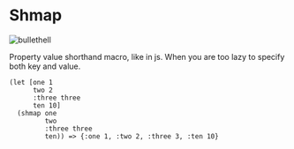 # Shmap

![bullethell](https://skieyko.weebly.com/uploads/1/2/4/2/124290592/858861435.jpg)

Property value shorthand macro, like in js. When you are too lazy to specify both key and value.

  ```
  (let [one 1
        two 2
        :three three
        ten 10]
    (shmap one
           two
           :three three
           ten)) => {:one 1, :two 2, :three 3, :ten 10}
  ```
